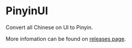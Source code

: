 PinyinUI
========

Convert all Chinese on UI to Pinyin.

More infomation can be found on [releases page](https://github.com/cc941201/PinyinUI/releases).
